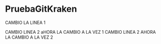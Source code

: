 # PruebaGitKraken
CAMBIO LA LINEA 1

CAMBIO LINEA 2 aHORA LA CAMBIO A LA VEZ 1
CAMBIO LINEA 2 AHORA LA CAMBIO A LA VEZ 2


